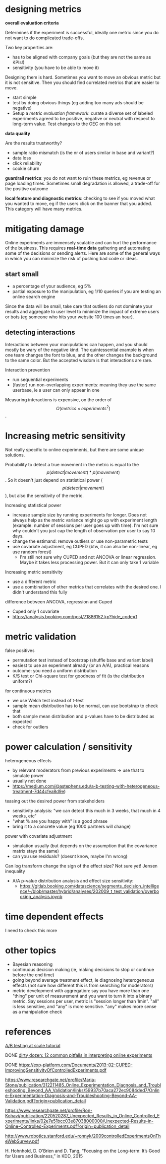 # designing metrics

**overall evaluation criteria**

Determines if the experiment is successful, ideally one metric since you do not want to do complicated trade-offs.

Two key properties are:

- has to be aligned with company goals (but they are not the same as KPIs!)
- sensitivity (you have to be able to move it)

Designing them is hard. Sometimes you want to move an obvious metric but it is not sensitive. Then you should find correlated metrics that are easier to move.

- start simple
- test by doing obvious things (eg adding too many ads should be negative)
- Setup a *metric evaluation framework*: curate a diverse set of labeled experiments agreed to be positive, negative or neutral with respect to long-term value. Test changes to the OEC on this set

**data quality**

Are the results trustworthy?

- sample ratio mismatch (is the nr of users similar in base and variant?)
- data loss
- click reliability
- cookie churn

**guardrail metrics**: you do not want to ruin these metrics, eg revenue or page loading times. Sometimes small degradation is allowed, a trade-off for the positive outcome

**local feature and diagnostic metrics**: checking to see if you moved what you wanted to move, eg if the users click on the banner that you added. This category will have many metrics.

# mitigating damage

Online experiments are immensely scalable and can hurt the performance of the business. This requires **real-time data** gathering and automating some of the decisions or sending alerts. Here are some of the general ways in which you can minimize the risk of pushing bad code or ideas.

## start small

 - a percentage of your audience, eg 5%
 - partial exposure to the manipulation, eg 1/10 queries if you are testing an online search engine

Since the data will be small, take care that outliers do not dominate your results and aggregate to user level to minimize the impact of extreme users or bots (eg someone who hits your website 100 times an hour).

## detecting interactions
Interactions between your manipulations can happen, and you should mostly be wary of the negative kind. The quintessential example is when one team changes the font to blue, and the other changes the background to the same color. But the accepted wisdom is that interactions are rare.

Interaction prevention

 - run sequential experiments
 - (faster) run non-overlapping experiments: meaning they use the same userbase, ie a user can only appear in one

Measuring interactions is expensive, on the order of $$O(metrics \times experiments^2)$$.

# Increasing metric sensitivity

Not really specific to online experiments, but there are some unique solutions.

Probability to detect a true movement in the metric is equal to the $$p(detect|movement) * p(movement)$$. So it doesn't just depend on statistical power ($$p(detect|movement)$$), but also the sensitivity of the metric.

Increasing statistical power

- increase sample size by running experiments for longer. Does not always help as the metric variance might go up with experiment length (example: number of sessions per user goes up with time). I'm not sure why couldn't you just cap the length of observation per user to say 10 days.
- change the estimand: remove outliers or use non-parametric tests
- use covariate adjustment, eg CUPED (btw, it can also be non-linear, eg use random forest)
  - I'm still not sure why CUPED and not ANCOVA or linear regression. Maybe it takes less processing power. But it can only take 1 variable

Increasing metric sensitivity

- use a different metric
- use a combination of other metrics that correlates with the desired one. I didn't understand this fully

difference between ANCOVA, regression and Cuped

+ Cuped only 1 covariate
+ https://analysis.booking.com/post/71886152.kp?hide_code=1

# metric validation

false positives

+ permutation test instead of bootstrap (shuffle base and variant label)
+ easiest to use an experiment already (or an A/A), practical reasons
+ outcome: you need a uniform distribution
+ K/S test or Chi-square test for goodness of fit (is the distribution uniform?)

for continuous metrics

+ we use Welch test instead of t-test
+ sample mean distribution has to be normal, can use bootstrap to check that
+ both sample mean distribution and p-values have to be distributed as expected
+ check for outliers

# power calculation / sensitivity

heterogeneous effects

- by relevant moderators from previous experiments -> use that to simulate power
- usually not done
- https://medium.com/@astephens.edu/a-b-testing-with-heterogeneous-treatment-7d44cfea8d9e)

teasing out the desired power from stakeholders

 - sensitivity analysis: "we can detect this much in 3 weeks, that much in 4 weeks, etc"
 - "what % are you happy with" is a good phrase
 - bring it to a concrete value (eg 1000 partners will change)

power with covariate adjustment

+ simulation usually (but depends on the assumption that the covariance matrix stays the same)
+ can you use residuals? (doesnt know, maybe I'm wrong)

Can log transform change the sign of the effect size? Not sure yet! Jensen inequality





 - A/A p-value distribution analysis and effect size sensitivity:
    - https://gitlab.booking.com/datascience/segments_decision_intelligence/-/blob/master/hybrid/analyses/202009_t_test_validation/overbooking_analysis.ipynb

# time dependent effects

I need to check this more

# other topics

- Bayesian reasoning
- continuous decision making (ie, making decisions to stop or continue before the end time)
- going beyond average treatment effect, ie diagnosing heterogeneous effects (not sure how different this is from searching for moderators)
- metric development with aggregation: say you have more than one "thing" per unit of measurement and you want to turn it into a binary metric. Say sessions per user, metric is "session longer than 1min".  "all" is less sensitive, and "any" is more sensitive. "any" makes more sense as a manipulation check



# references

[A/B testing at scale tutorial](https://exp-platform.com/2017abtestingtutorial/)

DONE [dirty dozen: 12 common pitfalls in interpreting online experiments](https://exp-platform.com/Documents/2017-08%20KDDMetricInterpretationPitfalls.pdf)

DONE https://exp-platform.com/Documents/2013-02-CUPED-ImprovingSensitivityOfControlledExperiments.pdf

https://www.researchgate.net/profile/Maria-Stone/publication/312211485_Online_Experimentation_Diagnosis_and_Troubleshooting_Beyond_AA_Validation/links/59937b70aca272ec9084ded7/Online-Experimentation-Diagnosis-and-Troubleshooting-Beyond-AA-Validation.pdf?origin=publication_detail

https://www.researchgate.net/profile/Ron-Kohavi/publication/220520287_Unexpected_Results_in_Online_Controlled_Experiments/links/02e7e51bcc03e87038000000/Unexpected-Results-in-Online-Controlled-Experiments.pdf?origin=publication_detail

http://www.robotics.stanford.edu/~ronnyk/2009controlledExperimentsOnTheWebSurvey.pdf

H. Hohnhold, D. O’Brien and D. Tang, “Focusing on the Long-term: It’s Good for Users and Business,” in KDD, 2015

